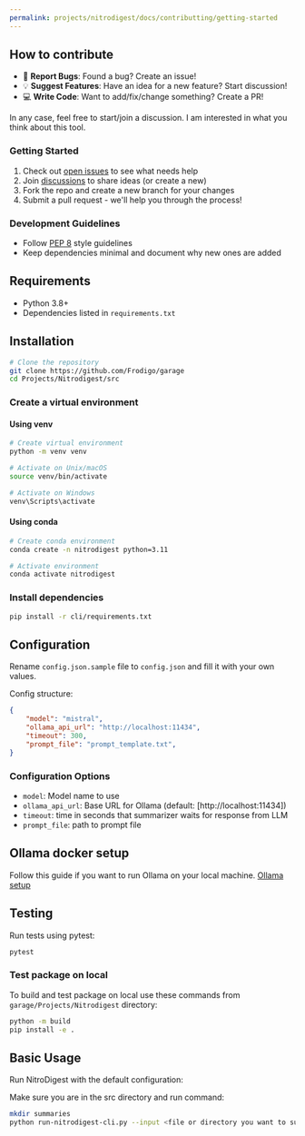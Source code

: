```yaml
---
permalink: projects/nitrodigest/docs/contributting/getting-started
---
```


## How to contribute

- 🐛 **Report Bugs**: Found a bug? Create an issue!
- 💡 **Suggest Features**: Have an idea for a new feature? Start discussion!
- 💻 **Write Code**: Want to add/fix/change something? Create a PR!

In any case, feel free to start/join a discussion. I am interested in what you think about this tool.

### Getting Started

1. Check out [open issues](https://github.com/Frodigo/garage/issues?q=is%3Aissue%20state%3Aopen%20label%3ANitroDigest) to see what needs help
2. Join [discussions](https://github.com/Frodigo/garage/discussions) to share ideas (or create a new)
3. Fork the repo and create a new branch for your changes
4. Submit a pull request - we'll help you through the process!

### Development Guidelines

- Follow [PEP 8](https://peps.python.org/pep-0008/) style guidelines
- Keep dependencies minimal and document why new ones are added

## Requirements

- Python 3.8+
- Dependencies listed in `requirements.txt`

## Installation

```bash
# Clone the repository
git clone https://github.com/Frodigo/garage
cd Projects/Nitrodigest/src
```

### Create a virtual environment

#### Using venv

```bash
# Create virtual environment
python -m venv venv

# Activate on Unix/macOS
source venv/bin/activate

# Activate on Windows
venv\Scripts\activate
```

#### Using conda

```bash
# Create conda environment
conda create -n nitrodigest python=3.11

# Activate environment
conda activate nitrodigest
```

### Install dependencies

```bash
pip install -r cli/requirements.txt
```

## Configuration

Rename `config.json.sample` file to `config.json` and fill it with your own values.

Config structure:

```json
{
    "model": "mistral",
    "ollama_api_url": "http://localhost:11434",
    "timeout": 300,
    "prompt_file": "prompt_template.txt",
}
```

### Configuration Options

- `model`: Model name to use
- `ollama_api_url`: Base URL for Ollama (default: [http://localhost:11434])
- `timeout`: time in seconds that summarizer waits for response from LLM
- `prompt_file`: path to prompt file

## Ollama docker setup

Follow this guide if you want to run Ollama on your local machine.
[Ollama setup](Ollama%20setup.md)

## Testing

Run tests using pytest:

```bash
pytest
```

### Test package on local

To build and test package on local use these commands from `garage/Projects/Nitrodigest` directory:

```bash
python -m build
pip install -e .
```

## Basic Usage

Run NitroDigest with the default configuration:

Make sure you are in the src directory and run command:

```bash
mkdir summaries
python run-nitrodigest-cli.py --input <file or directory you want to summarize> > summaries/summary.md
```
